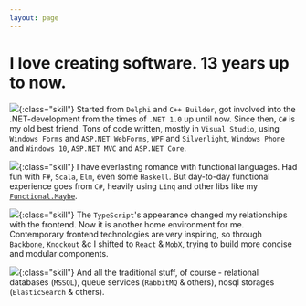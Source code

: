 ```yaml
---
layout: page
---
```

# I love creating software. 13 years up to now. 

![](http://blog.salihulukoylu.com/wp-content/uploads/2015/10/sql2.fw_-60x60.png){:class="skill"}
Started from `Delphi` and `C++ Builder`, got involved into the .NET-development from the times of `.NET 1.0` up until now. Since then, `C#` is my old best friend. Tons of code written,  mostly in `Visual Studio`, using `Windows Forms` and `ASP.NET WebForms`, `WPF` and `Silverlight`, `Windows Phone` and `Windows 10`, `ASP.NET MVC` and `ASP.NET Core`. 

![](http://www.bestrong.org.gr/pictures/xs/xs_4467_l.png){:class="skill"}
I have everlasting romance with functional languages. Had fun with `F#`, `Scala`, `Elm`, even some `Haskell`. But day-to-day functional experience goes from `C#`, heavily using `Linq` and other libs like my [`Functional.Maybe`](https://github.com/AndreyTsvetkov/Functional.Maybe).  


![](https://cdn-images-1.medium.com/fit/c/60/60/1*qp4ypiTAjg5aTLwaxvx91w.png){:class="skill"}
The `TypeScript`'s appearance changed my relationships with the frontend. Now it is another home environment for me. Contemporary frontend technologies are  very inspiring, so through `Backbone`, `Knockout` &c I shifted to `React` & `MobX`, trying to build more concise and modular components.

![](http://www.orangesystem.ru/upload/iblock/df8/df83781a0b82b2f35f080e3664e43b1c/f47802578875ab2ef9e1fa83be680f08.png){:class="skill"}
And all the traditional stuff, of course - relational databases (`MSSQL`), queue services (`RabbitMQ` & others), nosql storages (`ElasticSearch` & others). 